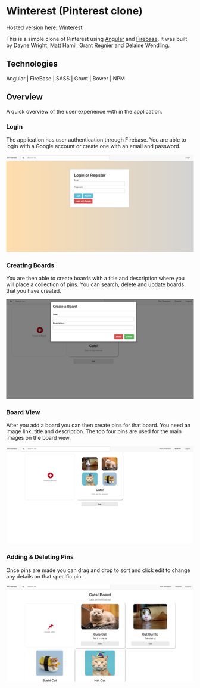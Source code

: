 # Winterest (Pinterest clone)

Hosted version here: [Winterest](https://daynewright.github.io/winterest/)

This is a simple clone of Pinterest using [Angular](https://angularjs.org/) and [Firebase](https://firebase.google.com/). It was built by Dayne Wright, Matt Hamil, Grant Regnier and Delaine Wendling.

## Technologies

Angular | FireBase | SASS | Grunt | Bower | NPM

## Overview

A quick overview of the user experience with in the application.

### Login

The application has user authentication through Firebase.  You are able to login with a Google account or create one with an email and password.

![Login](/lib/img/login.png)

### Creating Boards

You are then able to create boards with a title and description where you will place a collection of pins.  You can search, delete and update boards that you have created.

![CreateBoard](lib/img/createboard.png)

### Board View

After you add a board you can then create pins for that board.  You need an image link, title and description.  The top four pins are used for the main images on the board view.

![Board](lib/img/boards.png)

### Adding & Deleting Pins

Once pins are made you can drag and drop to sort and click edit to change any details on that specific pin.

![Pins](lib/img/pins.png)
